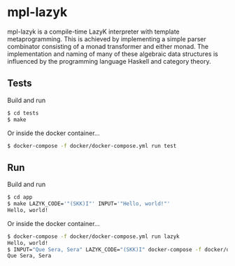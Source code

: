 # mpl-lazyk

mpl-lazyk is a compile-time LazyK interpreter with template metaprogramming.
This is achieved by implementing a simple parser combinator consisting of a monad transformer and either monad.
The implementation and naming of many of these algebraic data structures is influenced by the programming language Haskell and category theory.

## Tests

Build and run

```bash
$ cd tests
$ make
```

Or inside the docker container...

```bash
$ docker-compose -f docker/docker-compose.yml run test
```

## Run

Build and run

```bash
$ cd app
$ make LAZYK_CODE='"(SKK)I"' INPUT='"Hello, world!"'
Hello, world!
```

Or inside the docker container...

```bash
$ docker-compose -f docker/docker-compose.yml run lazyk
Hello, world!
$ INPUT="Que Sera, Sera" LAZYK_CODE="(SKK)I" docker-compose -f docker/docker-compose.yml run lazyk
Que Sera, Sera
```
